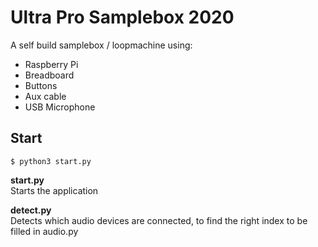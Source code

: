 # Ultra Pro Samplebox 2020

A self build samplebox / loopmachine using:

- Raspberry Pi
- Breadboard
- Buttons
- Aux cable
- USB Microphone

## Start

`$ python3 start.py`

**start.py**  
Starts the application

**detect.py**  
Detects which audio devices are connected, to find the right index to be filled in audio.py
